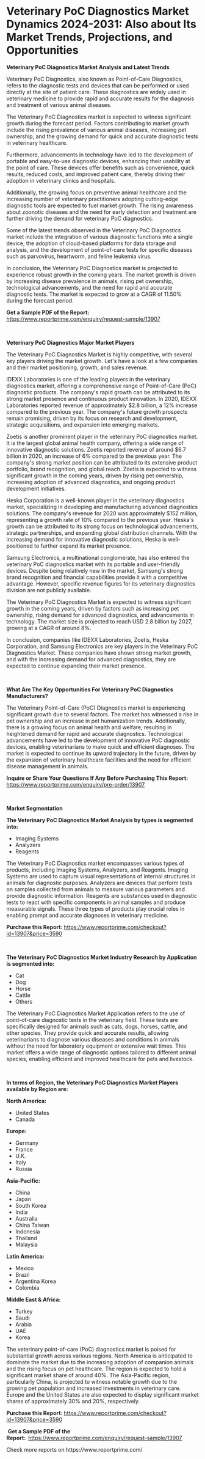 <p><h1>Veterinary PoC Diagnostics Market Dynamics 2024-2031: Also about Its Market Trends, Projections, and Opportunities</h1></p><p><strong>Veterinary PoC Diagnostics Market Analysis and Latest Trends</strong></p>
<p><p>Veterinary PoC Diagnostics, also known as Point-of-Care Diagnostics, refers to the diagnostic tests and devices that can be performed or used directly at the site of patient care. These diagnostics are widely used in veterinary medicine to provide rapid and accurate results for the diagnosis and treatment of various animal diseases.</p><p>The Veterinary PoC Diagnostics market is expected to witness significant growth during the forecast period. Factors contributing to market growth include the rising prevalence of various animal diseases, increasing pet ownership, and the growing demand for quick and accurate diagnostic tests in veterinary healthcare.</p><p>Furthermore, advancements in technology have led to the development of portable and easy-to-use diagnostic devices, enhancing their usability at the point of care. These devices offer benefits such as convenience, quick results, reduced costs, and improved patient care, thereby driving their adoption in veterinary clinics and hospitals.</p><p>Additionally, the growing focus on preventive animal healthcare and the increasing number of veterinary practitioners adopting cutting-edge diagnostic tools are expected to fuel market growth. The rising awareness about zoonotic diseases and the need for early detection and treatment are further driving the demand for veterinary PoC diagnostics.</p><p>Some of the latest trends observed in the Veterinary PoC Diagnostics market include the integration of various diagnostic functions into a single device, the adoption of cloud-based platforms for data storage and analysis, and the development of point-of-care tests for specific diseases such as parvovirus, heartworm, and feline leukemia virus.</p><p>In conclusion, the Veterinary PoC Diagnostics market is projected to experience robust growth in the coming years. The market growth is driven by increasing disease prevalence in animals, rising pet ownership, technological advancements, and the need for rapid and accurate diagnostic tests. The market is expected to grow at a CAGR of 11.50% during the forecast period.</p></p>
<p><strong>Get a Sample PDF of the Report:&nbsp;</strong> <a href="https://www.reportprime.com/enquiry/request-sample/13907">https://www.reportprime.com/enquiry/request-sample/13907</a></p>
<p>&nbsp;</p>
<p><strong>Veterinary PoC Diagnostics Major Market Players</strong></p>
<p><p>The Veterinary PoC Diagnostics Market is highly competitive, with several key players driving the market growth. Let's have a look at a few companies and their market positioning, growth, and sales revenue.</p><p>IDEXX Laboratories is one of the leading players in the veterinary diagnostics market, offering a comprehensive range of Point-of-Care (PoC) diagnostic products. The company's rapid growth can be attributed to its strong market presence and continuous product innovation. In 2020, IDEXX Laboratories reported revenue of approximately $2.8 billion, a 12% increase compared to the previous year. The company's future growth prospects remain promising, driven by its focus on research and development, strategic acquisitions, and expansion into emerging markets.</p><p>Zoetis is another prominent player in the veterinary PoC diagnostics market. It is the largest global animal health company, offering a wide range of innovative diagnostic solutions. Zoetis reported revenue of around $6.7 billion in 2020, an increase of 6% compared to the previous year. The company's strong market position can be attributed to its extensive product portfolio, brand recognition, and global reach. Zoetis is expected to witness significant growth in the coming years, driven by rising pet ownership, increasing adoption of advanced diagnostics, and ongoing product development initiatives.</p><p>Heska Corporation is a well-known player in the veterinary diagnostics market, specializing in developing and manufacturing advanced diagnostics solutions. The company's revenue for 2020 was approximately $152 million, representing a growth rate of 10% compared to the previous year. Heska's growth can be attributed to its strong focus on technological advancements, strategic partnerships, and expanding global distribution channels. With the increasing demand for innovative diagnostic solutions, Heska is well-positioned to further expand its market presence.</p><p>Samsung Electronics, a multinational conglomerate, has also entered the veterinary PoC diagnostics market with its portable and user-friendly devices. Despite being relatively new in the market, Samsung's strong brand recognition and financial capabilities provide it with a competitive advantage. However, specific revenue figures for its veterinary diagnostics division are not publicly available.</p><p>The Veterinary PoC Diagnostics Market is expected to witness significant growth in the coming years, driven by factors such as increasing pet ownership, rising demand for advanced diagnostics, and advancements in technology. The market size is projected to reach USD 2.8 billion by 2027, growing at a CAGR of around 8%.</p><p>In conclusion, companies like IDEXX Laboratories, Zoetis, Heska Corporation, and Samsung Electronics are key players in the Veterinary PoC Diagnostics Market. These companies have shown strong market growth, and with the increasing demand for advanced diagnostics, they are expected to continue expanding their market presence.</p></p>
<p>&nbsp;</p>
<p><strong>What Are The Key Opportunities For Veterinary PoC Diagnostics Manufacturers?</strong></p>
<p><p>The Veterinary Point-of-Care (PoC) Diagnostics market is experiencing significant growth due to several factors. The market has witnessed a rise in pet ownership and an increase in pet humanization trends. Additionally, there is a growing focus on animal health and welfare, resulting in heightened demand for rapid and accurate diagnostics. Technological advancements have led to the development of innovative PoC diagnostic devices, enabling veterinarians to make quick and efficient diagnoses. The market is expected to continue its upward trajectory in the future, driven by the expansion of veterinary healthcare facilities and the need for efficient disease management in animals.</p></p>
<p><strong>Inquire or Share Your Questions If Any Before Purchasing This Report:</strong> <a href="https://www.reportprime.com/enquiry/pre-order/13907">https://www.reportprime.com/enquiry/pre-order/13907</a></p>
<p>&nbsp;</p>
<p><strong>Market Segmentation</strong></p>
<p><strong>The Veterinary PoC Diagnostics Market Analysis by types is segmented into:</strong></p>
<p><ul><li>Imaging Systems</li><li>Analyzers</li><li>Reagents</li></ul></p>
<p><p>The Veterinary PoC Diagnostics market encompasses various types of products, including Imaging Systems, Analyzers, and Reagents. Imaging Systems are used to capture visual representations of internal structures in animals for diagnostic purposes. Analyzers are devices that perform tests on samples collected from animals to measure various parameters and provide diagnostic information. Reagents are substances used in diagnostic tests to react with specific components in animal samples and produce measurable signals. These three types of products play crucial roles in enabling prompt and accurate diagnoses in veterinary medicine.</p></p>
<p><strong>Purchase this Report:&nbsp;</strong><a href="https://www.reportprime.com/checkout?id=13907&price=3590">https://www.reportprime.com/checkout?id=13907&price=3590</a></p>
<p>&nbsp;</p>
<p><strong>The Veterinary PoC Diagnostics Market Industry Research by Application is segmented into:</strong></p>
<p><ul><li>Cat</li><li>Dog</li><li>Horse</li><li>Cattle</li><li>Others</li></ul></p>
<p><p>The Veterinary PoC Diagnostics Market Application refers to the use of point-of-care diagnostic tests in the veterinary field. These tests are specifically designed for animals such as cats, dogs, horses, cattle, and other species. They provide quick and accurate results, allowing veterinarians to diagnose various diseases and conditions in animals without the need for laboratory equipment or extensive wait times. This market offers a wide range of diagnostic options tailored to different animal species, enabling efficient and improved healthcare for pets and livestock.</p></p>
<p>&nbsp;</p>
<p><strong>In terms of Region, the Veterinary PoC Diagnostics Market Players available by Region are:</strong></p>
<p>
    <p> <strong> North America: </strong>
        <ul>
            <li>United States</li>
            <li>Canada</li>
        </ul>
        </p> 
    <p> <strong> Europe: </strong>
        <ul>
            <li>Germany</li>
            <li>France</li>
            <li>U.K.</li>
            <li>Italy</li>
            <li>Russia</li>
        </ul>
        </p> 
    <p> <strong> Asia-Pacific: </strong>
        <ul>
            <li>China</li>
            <li>Japan</li>
            <li>South Korea</li>
            <li>India</li>
            <li>Australia</li>
            <li>China Taiwan</li>
            <li>Indonesia</li>
            <li>Thailand</li>
            <li>Malaysia</li>
        </ul>
        </p> 
    <p> <strong> Latin America: </strong>
        <ul>
            <li>Mexico</li>
            <li>Brazil</li>
            <li>Argentina Korea</li>
            <li>Colombia</li>
        </ul>
        </p> 
    <p> <strong> Middle East & Africa: </strong>
        <ul>
            <li>Turkey</li>
            <li>Saudi</li>
            <li>Arabia</li>
            <li>UAE</li>
            <li>Korea</li>
        </ul>
    </p>
    </p>
<p><p>The veterinary point-of-care (PoC) diagnostics market is poised for substantial growth across various regions. North America is anticipated to dominate the market due to the increasing adoption of companion animals and the rising focus on pet healthcare. The region is expected to hold a significant market share of around 40%. The Asia-Pacific region, particularly China, is projected to witness notable growth due to the growing pet population and increased investments in veterinary care. Europe and the United States are also expected to display significant market shares of approximately 30% and 20%, respectively.</p></p>
<p><strong>Purchase this Report: </strong><a href="https://www.reportprime.com/checkout?id=13907&price=3590">https://www.reportprime.com/checkout?id=13907&price=3590</a></p>
<p>&nbsp;<strong>Get a Sample PDF of the Report:&nbsp;&nbsp;</strong><a href="https://www.reportprime.com/enquiry/request-sample/13907">https://www.reportprime.com/enquiry/request-sample/13907</a></p>
<p><strong></strong></p>
<p>Check more reports on https://www.reportprime.com/</p>